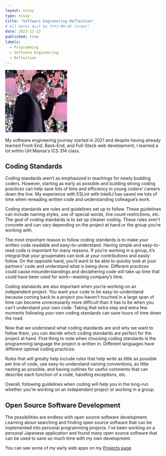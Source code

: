 ```yaml
---
layout: essay
type: essay
title: "Software Engineering Reflection"
# All dates must be YYYY-MM-DD format!
date: 2023-12-13
published: true
labels:
  - Programming
  - Software Engineering
  - Reflection
---
```


<img width="200px" class="rounded float-start pe-4" src="../img/me.JPG">

My software engineering journey started in 2021 and despite having already learned Front-End, Back-End, and Full-Stack web development, I learned a lot within UH Manoa's ICS 314 class.

## Coding Standards

Coding standards aren’t as emphasized in teachings for newly budding coders. However, starting as early as possible and building strong coding practices can help save lots of time and efficiency in young coders’ careers down the line. My experience with ESLint with IntelliJ has saved me lots of time when rereading written code and understanding colleague’s work.

Coding standards are rules and guidelines set up to follow. These guidelines can include naming styles, use of special words, line count restrictions, etc. The goal of coding standards is to set up cleaner coding. These rules aren’t concrete and can vary depending on the project at hand or the group you’re working with.

The most important reason to follow coding standards is to make your written code readable and easy-to-understand. Having simple and easy-to-read code is important for many reasons. If you’re working in a group, it’s integral that your groupmates can look at your contributions and easily follow. On the opposite hand, you’d want to be able to quickly look at your partners’ code and understand what is being done. Different practices could cause misunderstandings and deciphering code will take up time that could have been used for work—wasting company’s time.

Coding standards are also important when you’re working on an independent project. You want your code to be easy-to-understand because coming back to a project you haven’t touched in a large span of time can become unnecessarily more difficult than it has to be when you can’t understand your own code. Taking that extra step and extra few moments following your own coding standards can save hours of time down the road.

Now that we understand what coding standards are and why we want to follow them, you can decide which coding standards are perfect for the project at hand. First thing to note when choosing coding standards is the programming language the project is written in. Different languages have different optimal coding practices.

Rules that will greatly help include rules that help write as little as possible per line of code, use easy-to-understand naming conventions, as little nesting as possible, and having outlines for useful comments that can describe each function of a code, handling exceptions, etc.

Overall, following guidelines when coding will help you in the long-run whether you’re working on an independent project or working in a group.

## Open Source Software Development

The possibilities are endless with open source software development. Learning about searching and finding open source software that can be implemented into personal programming projects. I've been working on a personal Japanese application and found many open source software that can be used to save so much time with my own development. 

You can see some of my early web apps on my [Projects page](https://marques-batoon.github.io/#projects)
